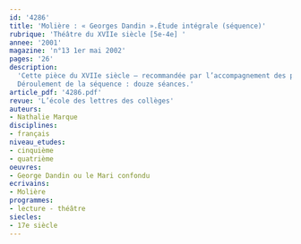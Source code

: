 ```yaml
---
id: '4286'
title: 'Molière : « Georges Dandin ».Étude intégrale (séquence)'
rubrique: 'Théâtre du XVIIe siècle [5e-4e] '
annee: '2001'
magazine: 'n°13 1er mai 2002'
pages: '26'
description: 
  'Cette pièce du XVIIe siècle – recommandée par l’accompagnement des programmes de cinquième –, offre la possibilité de retrouver toutes les caractéristiques de la comédie et séduit par son côté farcesque. De plus, l’intrigue révèle les problèmes de société de l’époque. Les objectifs de cette séquence sont de faire découvrir le genre théâtral aux élèves et de les rendre capables de rédiger un court dialogue. On pourra prolonger cette séquence par la lecture d’une farce du Moyen Âge.
  Déroulement de la séquence : douze séances.'
article_pdf: '4286.pdf'
revue: 'L’école des lettres des collèges'
auteurs:
- Nathalie Marque
disciplines:
- français
niveau_etudes:
- cinquième
- quatrième
oeuvres:
- George Dandin ou le Mari confondu
ecrivains:
- Molière
programmes:
- lecture - théâtre
siecles:
- 17e siècle
---
```

